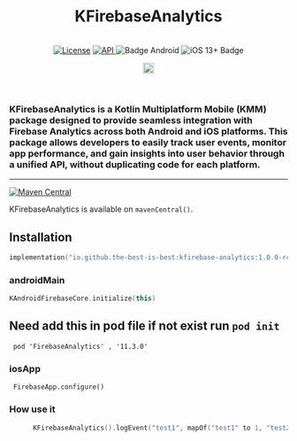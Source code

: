 <h1 align="center">KFirebaseAnalytics</h1><br>
<div align="center">
<a href="https://opensource.org/licenses/Apache-2.0"><img alt="License" src="https://img.shields.io/badge/License-Apache%202.0-blue.svg"/></a>
<a href="https://android-arsenal.com/api?level=21" rel="nofollow">
    <img alt="API" src="https://img.shields.io/badge/API-21%2B-brightgreen.svg?style=flat" style="max-width: 100%;">
</a>
  <img src="https://img.shields.io/badge/Platform-Android-brightgreen.svg?logo=android" alt="Badge Android" />
  <img src="https://img.shields.io/badge/iOS-13%2B-blue.svg?logo=apple" alt="iOS 13+ Badge" />

<a href="https://github.com/the-best-is-best/"><img alt="Profile" src="https://img.shields.io/badge/github-%23181717.svg?&style=for-the-badge&logo=github&logoColor=white" height="20"/></a>
</div>

<br>

### KFirebaseAnalytics is a Kotlin Multiplatform Mobile (KMM) package designed to provide seamless integration with Firebase Analytics across both Android and iOS platforms. This package allows developers to easily track user events, monitor app performance, and gain insights into user behavior through a unified API, without duplicating code for each platform.

<hr>

[![Maven Central](https://img.shields.io/maven-central/v/io.github.the-best-is-best/kfirebase-analytics)](https://central.sonatype.com/artifact/io.github.the-best-is-best/kfirebase-analytics)

KFirebaseAnalytics is available on `mavenCentral()`.

## Installation

```kotlin
implementation("io.github.the-best-is-best:kfirebase-analytics:1.0.0-rc1")
```

### androidMain

```kotlin
KAndroidFirebaseCore.initialize(this)
```

## Need add this in pod file if not exist run ` pod init `

```pod
 pod 'FirebaseAnalytics' , '11.3.0'
```

### iosApp

```ios
 FirebaseApp.configure()
```

### How use it

```kotlin
      KFirebaseAnalytics().logEvent("test1", mapOf("test1" to 1, "test2" to 2))
```
